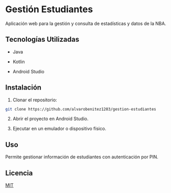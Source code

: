 # Gestión Estudiantes
Aplicación web para la gestión y consulta de estadísticas y datos de la NBA.

## Tecnologías Utilizadas

- Java

- Kotlin

- Android Studio

## Instalación

1. Clonar el repositorio:
```bash
git clone https://github.com/alvarobenitez1203/gestion-estudiantes
```

2. Abrir el proyecto en Android Studio.

3. Ejecutar en un emulador o dispositivo físico.

## Uso

Permite gestionar información de estudiantes con autenticación por PIN.

## Licencia

[MIT](https://choosealicense.com/licenses/mit/)
